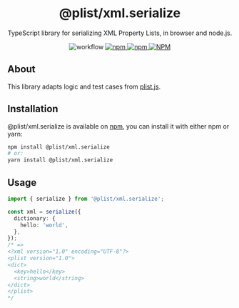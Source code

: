 <h1 align="center">@plist/xml.serialize</h1>

<p align="center">
TypeScript library for serializing XML Property Lists, in browser and node.js.
</p>

<p align="center">
<img alt="workflow" src="https://img.shields.io/github/workflow/status/mat-sz/plist/Node.js%20CI%20(yarn)">
<a href="https://npmjs.com/package/@plist/xml.serialize">
<img alt="npm" src="https://img.shields.io/npm/v/@plist/xml.serialize">
<img alt="npm" src="https://img.shields.io/npm/dw/@plist/xml.serialize">
<img alt="NPM" src="https://img.shields.io/npm/l/@plist/xml.serialize">
</a>
</p>

## About

This library adapts logic and test cases from [plist.js](https://github.com/TooTallNate/plist.js).

## Installation

@plist/xml.serialize is available on [npm](https://www.npmjs.com/package/@plist/xml.serialize), you can install it with either npm or yarn:

```sh
npm install @plist/xml.serialize
# or:
yarn install @plist/xml.serialize
```

## Usage

```ts
import { serialize } from '@plist/xml.serialize';

const xml = serialize({
  dictionary: {
    hello: 'world',
  },
});
/* =>
<?xml version="1.0" encoding="UTF-8"?>
<plist version="1.0">
<dict>
  <key>hello</key>
  <string>world</string>
</dict>
</plist>
*/
```

